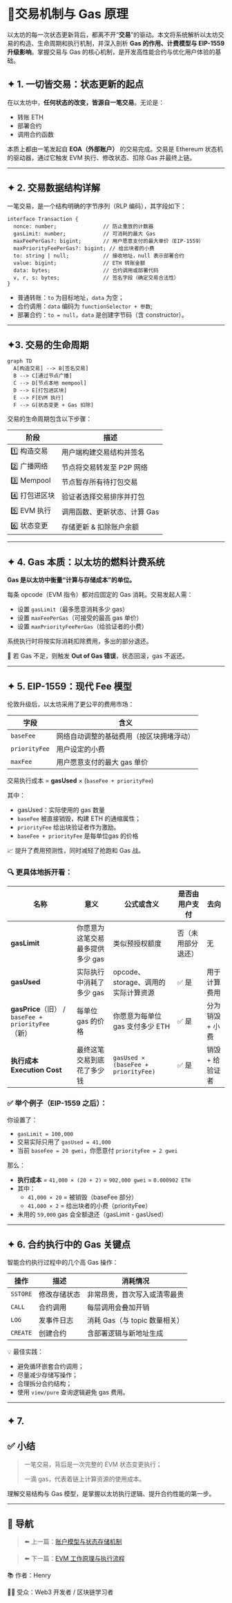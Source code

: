 # 📘交易机制与 Gas 原理

以太坊的每一次状态更新背后，都离不开“**交易**”的驱动。本文将系统解析以太坊交易的构造、生命周期和执行机制，并深入剖析 **Gas 的作用、计费模型与 EIP-1559 升级影响**。掌握交易与 Gas 的核心机制，是开发高性能合约与优化用户体验的基础。

## 

## ✦ 1. 一切皆交易：状态更新的起点

在以太坊中，**任何状态的改变，皆源自一笔交易**。无论是：

- 转账 ETH
- 部署合约
- 调用合约函数

本质上都由一笔发起自 **EOA（外部账户）** 的交易完成。交易是 Ethereum 状态机的驱动器，通过它触发 EVM 执行、修改状态、扣除 Gas 并最终上链。

---

## ✦ 2. 交易数据结构详解

一笔交易，是一个结构明确的字节序列（RLP 编码），其字段如下：

```tsx
interface Transaction {
  nonce: number;               // 防止重放的计数器
  gasLimit: number;            // 可消耗的最大 Gas
  maxFeePerGas?: bigint;       // 用户愿意支付的最大单价（EIP-1559）
  maxPriorityFeePerGas?: bigint; // 给出块者的小费
  to: string | null;           // 接收地址，null 表示部署合约
  value: bigint;               // ETH 转账金额
  data: bytes;                 // 合约调用或部署代码
  v, r, s: bytes;              // 签名字段（确定交易合法性）
}
```

- 普通转账：`to` 为目标地址，`data` 为空；
- 合约调用：`data` 编码为 `functionSelector + 参数`;
- 部署合约：`to = null`，`data` 是创建字节码（含 constructor）。

---

## ✦3. 交易的生命周期

```mermaid
graph TD
  A[构造交易] --> B[签名交易]
  B --> C[通过节点广播]
  C --> D[节点本地 mempool]
  D --> E[打包进区块]
  E --> F[EVM 执行]
  F --> G[状态变更 + Gas 扣除]

```

交易的生命周期包含以下步骤：

| 阶段 | 描述 |
| --- | --- |
| 1️⃣ 构造交易 | 用户端构建交易结构并签名 |
| 2️⃣ 广播网络 | 节点将交易转发至 P2P 网络 |
| 3️⃣ Mempool | 节点暂存所有待打包交易 |
| 4️⃣ 打包进区块 | 验证者选择交易排序并打包 |
| 5️⃣ EVM 执行 | 调用函数、更新状态、计算 Gas |
| 6️⃣ 状态变更 | 存储更新 & 扣除账户余额 |

---

## ✦ 4. Gas 本质：以太坊的燃料计费系统

**Gas 是以太坊中衡量“计算与存储成本”的单位。**

每条 opcode（EVM 指令）都对应固定的 Gas 消耗。交易发起人需：

- 设置 `gasLimit`（最多愿意消耗多少 gas）
- 设置 `maxFeePerGas`（可接受的最高 gas 单价）
- 设置 `maxPriorityFeePerGas`（给验证者的小费）

系统执行时将按实际消耗扣除费用，多出的部分退还。

📌 若 Gas 不足，则触发 **Out of Gas 错误**，状态回滚，gas 不返还。

---

## ✦ 5. EIP-1559：现代 Fee 模型

伦敦升级后，以太坊采用了更公平的费用市场：

| 字段 | 含义 |
| --- | --- |
| `baseFee` | 网络自动调整的基础费用（按区块拥堵浮动） |
| `priorityFee` | 用户设定的小费 |
| `maxFee` | 用户愿意支付的最大 gas 单价 |

交易执行成本 = **gasUsed** × (`baseFee + priorityFee`)

其中：

- gasUsed：实际使用的 gas 数量
- `baseFee` 被直接销毁，构建 ETH 的通缩属性；
- `priorityFee` 给出块验证者作为激励。
- `baseFee + priorityFee` 是每单位gas 的价格

📈 提升了费用预测性，同时减轻了抢跑和 Gas 战。

### 🔍 更具体地拆开看：

| 名称 | 意义 | 公式或含义 | 是否由用户支付 | 去向 |
| --- | --- | --- | --- | --- |
| **gasLimit** | 你愿意为这笔交易最多提供多少 gas | 类似预授权额度 | 否（未用部分退还） | 无 |
| **gasUsed** | 实际执行中消耗了多少 gas | opcode、storage、调用的实际计算资源 | ✅ 是 | 用于计算费用 |
| **gasPrice**（旧） / `baseFee + priorityFee`（新） | 每单位 gas 的价格 | 你愿意为每单位 gas 支付多少 ETH | ✅ 是 | 分为销毁 + 小费 |
| **执行成本 Execution Cost** | 最终这笔交易到底花了多少钱 | `gasUsed × (baseFee + priorityFee)` | ✅ 是 | 销毁 + 给验证者 |

### ✅ 举个例子（EIP-1559 之后）：

你设置了：

- `gasLimit = 100,000`
- 交易实际只用了 `gasUsed = 41,000`
- 当前 `baseFee = 20 gwei`，你愿意付 `priorityFee = 2 gwei`

那么：

- **执行成本** = `41,000 × (20 + 2)` = `902,000 gwei` = `0.000902 ETH`
- 其中：
    - `41,000 × 20` = 被销毁（baseFee 部分）
    - `41,000 × 2` = 给出块者的小费（priorityFee）
- 未用的 `59,000` gas 会全额退还（gasLimit - gasUsed）

---

## ✦ 6. 合约执行中的 Gas 关键点

智能合约执行过程中的几个高 Gas 操作：

| 操作 | 描述 | 消耗情况 |
| --- | --- | --- |
| `SSTORE` | 修改存储状态 | 非常昂贵，首次写入或清零最贵 |
| `CALL` | 合约调用 | 每层调用会叠加开销 |
| `LOG` | 发事件日志 | 消耗 Gas（与 topic 数量相关） |
| `CREATE` | 创建合约 | 含部署逻辑与新地址生成 |

💡 最佳实践：

- 避免循环嵌套合约调用；
- 尽量减少存储写操作；
- 合理拆分合约结构；
- 使用 `view/pure` 查询逻辑避免 gas 费用。

---

## ✦ 7.

## ✅ 小结

> 一笔交易，背后是一次完整的 EVM 状态变更执行；
> 
> 
> 一滴 gas，代表着链上计算资源的使用成本。
> 

理解交易结构与 Gas 模型，是掌握以太坊执行逻辑、提升合约性能的第一步。

---

## 🔄 导航

> ⬅️ 上一篇：[账户模型与状态存储机制](%F0%9F%93%98%E8%B4%A6%E6%88%B7%E6%A8%A1%E5%9E%8B%E4%B8%8E%E7%8A%B6%E6%80%81%E5%AD%98%E5%82%A8%20200aee4329e380a5ae87eedf9260f0ca.md)
> 

> ⬅️ 下一篇：[EVM 工作原理与执行流程](%F0%9F%93%98EVM%20%E5%B7%A5%E4%BD%9C%E5%8E%9F%E7%90%86%E4%B8%8E%E6%89%A7%E8%A1%8C%E6%B5%81%E7%A8%8B%20200aee4329e3804d9d9af219e409ed40.md)
> 

📚 作者：Henry

👨‍💻 受众：Web3 开发者 / 区块链学习者